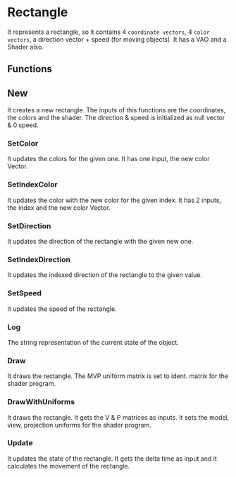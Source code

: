 # Rectangle

It represents a rectangle, so it contains 4 `coordinate vectors`, 4 `color vectors`, a direction vector + speed (for moving objects).
It has a VAO and a Shader also.

## Functions

## New

It creates a new rectangle. The inputs of this functions are the coordinates, the colors and the shader. The direction & speed is initialized as null vector & 0 speed.

### SetColor

It updates the colors for the given one. It has one input, the new color Vector.

### SetIndexColor

It updates the color with the new color for the given index. It has 2 inputs, the index and the new color Vector.

### SetDirection

It updates the direction of the rectangle with the given new one.

### SetIndexDirection

It updates the indexed direction of the rectangle to the given value.

### SetSpeed

It updates the speed of the rectangle.

### Log

The string representation of the current state of the object.

### Draw

It draws the rectangle. The MVP uniform matrix is set to ident. matrix for the shader program.

### DrawWithUniforms

It draws the rectangle. It gets the V & P matrices as inputs. It sets the model, view, projection uniforms for the shader program.

### Update

It updates the state of the rectangle. It gets the delta time as input and it calculates the movement of the rectangle.
